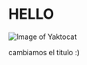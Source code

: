 # HELLO


![Image of Yaktocat](https://octodex.github.com/images/yaktocat.png)


cambiamos el titulo :)
